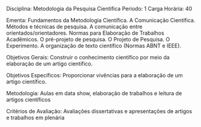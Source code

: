 Disciplina: Metodologia da Pesquisa Cientifica
Periodo: 1
Carga Horária: 40
 
Ementa:
    Fundamentos da Metodologia Científica. A Comunicação Científica. Métodos e técnicas de pesquisa. A 
comunicação entre orientados/orientadores. Normas para Elaboração de Trabalhos Acadêmicos. O pré-projeto 
de pesquisa. O Projeto de Pesquisa. O Experimento. A organização de texto científico (Normas ABNT e IEEE).
 
Objetivos Gerais:
    Construir o conhecimento científico por meio da elaboração de um artigo científico.
 
Objetivos Específicos:
    Proporcionar vivências para a elaboração de um artigo científico.
 
Metodologia:
    Aulas em data show, elaboração de trabalhos e leitura de artigos científicos
 
Critérios de Avaliação:
    Avaliações dissertativas e apresentações de artigos e trabalhos em plenária
